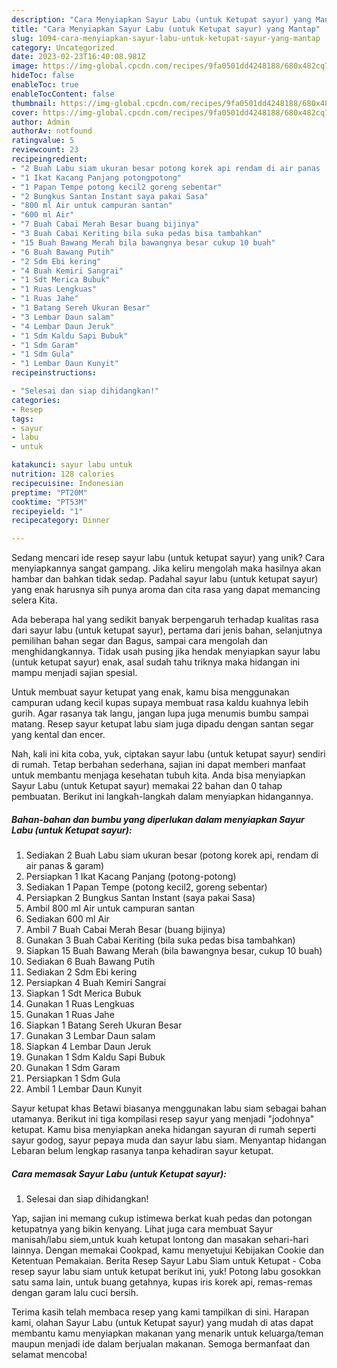 ```yaml
---
description: "Cara Menyiapkan Sayur Labu (untuk Ketupat sayur) yang Mantap"
title: "Cara Menyiapkan Sayur Labu (untuk Ketupat sayur) yang Mantap"
slug: 1094-cara-menyiapkan-sayur-labu-untuk-ketupat-sayur-yang-mantap
category: Uncategorized
date: 2023-02-23T16:40:08.981Z
image: https://img-global.cpcdn.com/recipes/9fa0501dd4248188/680x482cq70/sayur-labu-untuk-ketupat-sayur-foto-resep-utama.jpg
hideToc: false
enableToc: true
enableTocContent: false
thumbnail: https://img-global.cpcdn.com/recipes/9fa0501dd4248188/680x482cq70/sayur-labu-untuk-ketupat-sayur-foto-resep-utama.jpg
cover: https://img-global.cpcdn.com/recipes/9fa0501dd4248188/680x482cq70/sayur-labu-untuk-ketupat-sayur-foto-resep-utama.jpg
author: Admin
authorAv: notfound
ratingvalue: 5
reviewcount: 23
recipeingredient:
- "2 Buah Labu siam ukuran besar potong korek api rendam di air panas  garam"
- "1 Ikat Kacang Panjang potongpotong"
- "1 Papan Tempe potong kecil2 goreng sebentar"
- "2 Bungkus Santan Instant saya pakai Sasa"
- "800 ml Air untuk campuran santan"
- "600 ml Air"
- "7 Buah Cabai Merah Besar buang bijinya"
- "3 Buah Cabai Keriting bila suka pedas bisa tambahkan"
- "15 Buah Bawang Merah bila bawangnya besar cukup 10 buah"
- "6 Buah Bawang Putih"
- "2 Sdm Ebi kering"
- "4 Buah Kemiri Sangrai"
- "1 Sdt Merica Bubuk"
- "1 Ruas Lengkuas"
- "1 Ruas Jahe"
- "1 Batang Sereh Ukuran Besar"
- "3 Lembar Daun salam"
- "4 Lembar Daun Jeruk"
- "1 Sdm Kaldu Sapi Bubuk"
- "1 Sdm Garam"
- "1 Sdm Gula"
- "1 Lembar Daun Kunyit"
recipeinstructions:

- "Selesai dan siap dihidangkan!"
categories:
- Resep
tags:
- sayur
- labu
- untuk

katakunci: sayur labu untuk 
nutrition: 128 calories
recipecuisine: Indonesian
preptime: "PT20M"
cooktime: "PT53M"
recipeyield: "1"
recipecategory: Dinner

---
```





Sedang mencari ide resep sayur labu (untuk ketupat sayur) yang unik? Cara menyiapkannya sangat gampang. Jika keliru mengolah maka hasilnya akan hambar dan bahkan tidak sedap. Padahal sayur labu (untuk ketupat sayur) yang enak harusnya sih punya aroma dan cita rasa yang dapat memancing selera Kita.





Ada beberapa hal yang sedikit banyak berpengaruh terhadap kualitas rasa dari sayur labu (untuk ketupat sayur), pertama dari jenis bahan, selanjutnya pemilihan bahan segar dan Bagus, sampai cara mengolah dan menghidangkannya. Tidak usah pusing jika hendak menyiapkan sayur labu (untuk ketupat sayur) enak,      asal sudah tahu triknya maka hidangan ini mampu menjadi sajian spesial.














Untuk membuat sayur ketupat yang enak, kamu bisa menggunakan campuran udang kecil kupas supaya membuat rasa kaldu kuahnya lebih gurih. Agar rasanya tak langu, jangan lupa juga menumis bumbu sampai matang. Resep sayur ketupat labu siam juga dipadu dengan santan segar yang kental dan encer.






Nah, kali ini kita coba, yuk, ciptakan sayur labu (untuk ketupat sayur) sendiri di rumah. Tetap berbahan sederhana, sajian ini dapat memberi manfaat untuk membantu menjaga kesehatan tubuh kita. Anda bisa menyiapkan Sayur Labu (untuk Ketupat sayur) memakai 22 bahan dan 0 tahap pembuatan. Berikut ini langkah-langkah dalam menyiapkan hidangannya.

<!--inarticleads1-->

##### Bahan-bahan dan bumbu yang diperlukan dalam menyiapkan Sayur Labu (untuk Ketupat sayur):

1. Sediakan 2 Buah Labu siam ukuran besar (potong korek api, rendam di air panas &amp; garam)
1. Persiapkan 1 Ikat Kacang Panjang (potong-potong)
1. Sediakan 1 Papan Tempe (potong kecil2, goreng sebentar)
1. Persiapkan 2 Bungkus Santan Instant (saya pakai Sasa)
1. Ambil 800 ml Air untuk campuran santan
1. Sediakan 600 ml Air
1. Ambil 7 Buah Cabai Merah Besar (buang bijinya)
1. Gunakan 3 Buah Cabai Keriting (bila suka pedas bisa tambahkan)
1. Siapkan 15 Buah Bawang Merah (bila bawangnya besar, cukup 10 buah)
1. Sediakan 6 Buah Bawang Putih
1. Sediakan 2 Sdm Ebi kering
1. Persiapkan 4 Buah Kemiri Sangrai
1. Siapkan 1 Sdt Merica Bubuk
1. Gunakan 1 Ruas Lengkuas
1. Gunakan 1 Ruas Jahe
1. Siapkan 1 Batang Sereh Ukuran Besar
1. Gunakan 3 Lembar Daun salam
1. Siapkan 4 Lembar Daun Jeruk
1. Gunakan 1 Sdm Kaldu Sapi Bubuk
1. Gunakan 1 Sdm Garam
1. Persiapkan 1 Sdm Gula
1. Ambil 1 Lembar Daun Kunyit


Sayur ketupat khas Betawi biasanya menggunakan labu siam sebagai bahan utamanya. Berikut ini tiga kompilasi resep sayur yang menjadi &#34;jodohnya&#34; ketupat. Kamu bisa menyiapkan aneka hidangan sayuran di rumah seperti sayur godog, sayur pepaya muda dan sayur labu siam. Menyantap hidangan Lebaran belum lengkap rasanya tanpa kehadiran sayur ketupat. 

<!--inarticleads2-->

##### Cara memasak Sayur Labu (untuk Ketupat sayur):


1. Selesai dan siap dihidangkan!

Yap, sajian ini memang cukup istimewa berkat kuah pedas dan potongan ketupatnya yang bikin kenyang. Lihat juga cara membuat Sayur manisah/labu siem,untuk kuah ketupat lontong dan masakan sehari-hari lainnya. Dengan memakai Cookpad, kamu menyetujui Kebijakan Cookie dan Ketentuan Pemakaian. Berita Resep Sayur Labu Siam untuk Ketupat - Coba resep sayur labu siam untuk ketupat berikut ini, yuk! Potong labu gosokkan satu sama lain, untuk buang getahnya, kupas iris korek api, remas-remas dengan garam lalu cuci bersih. 

Terima kasih telah membaca resep yang kami tampilkan di sini. Harapan kami, olahan Sayur Labu (untuk Ketupat sayur) yang mudah di atas dapat membantu kamu menyiapkan makanan yang menarik untuk keluarga/teman maupun menjadi ide dalam berjualan makanan. Semoga bermanfaat dan selamat mencoba!
